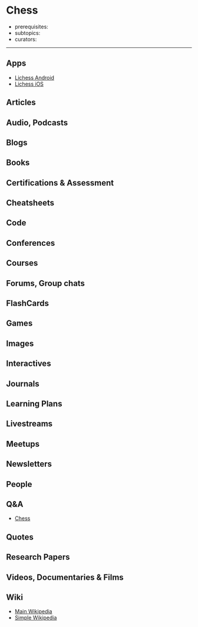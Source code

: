 # Chess

- prerequisites:
- subtopics:
- curators:

------

## Apps

- [Lichess Android](https://play.google.com/store/apps/details?id=org.lichess.mobileapp&hl=en_IN)
- [Lichess iOS](https://itunes.apple.com/us/app/lichess-online-chess/id968371784?mt=8)

## Articles

## Audio, Podcasts

## Blogs

## Books

## Certifications & Assessment

## Cheatsheets

## Code

## Conferences

## Courses

## Forums, Group chats

## FlashCards

## Games

## Images

## Interactives

## Journals

## Learning Plans

## Livestreams

## Meetups

## Newsletters

## People

## Q&A

- [Chess](https://chess.stackexchange.com)

## Quotes

## Research Papers

## Videos, Documentaries & Films

## Wiki

- [Main Wikipedia](https://en.wikipedia.org/wiki/Chess)
- [Simple Wikipedia](https://simple.wikipedia.org/wiki/Chess)

